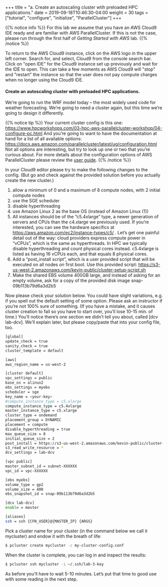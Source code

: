 +++
title = "a. Create an autoscaling cluster wtih preloaded HPC applications."
date = 2019-09-18T10:46:30-04:00
weight = 30
tags = ["tutorial", "configure", "initialize", "ParallelCluster"]
+++

{{% notice info %}}
For this lab we assume that you have an AWS Cloud9 IDE ready and are familiar with AWS ParallelCluster. If this is not the case, please run through the first half of *Getting Started with AWS* lab.
{{% /notice %}}

To return to the AWS Cloud9 instance, click on the AWS logo in the upper left corner. Search for, and select, Cloud9 from the console search bar. Click on "open IDE" for the Cloud9 instance set up previously and wait for the IDE to open. This can take a few moments as AWS Cloud9 will "stop" and "restart" the instance so that the user does not pay compute charges when no longer using the Cloud9 IDE.


#### Create an autoscaling cluster with preloaded HPC applications.

We’re going to run the WRF model today – the most widely used code for weather forecasting.  We’re going to need a cluster again, but this time we’re going to design it differently.


{{% notice tip %}}
Your current cluster config is this one:
https://www.hpcworkshops.com/03-hpc-aws-parallelcluster-workshop/04-configure-pc.html 
And you’re going to want to have the documentation at hand for a list of all available options:
https://docs.aws.amazon.com/parallelcluster/latest/ug/configuration.html 
Not all options are interesting, but try to look up one or two that you’re curious about.
For more details about the configuration options of AWS ParallelCluster please review the [user guide](https://docs.aws.amazon.com/parallelcluster/latest/ug/what-is-aws-parallelcluster.html).
{{% /notice %}}

In your Cloud9 editor please try to make the following changes to the config.  (But go and check against the provided solution before you actually create the new cluster.)
1. allow a minimum of 0 and a maximum of 8 compute nodes, with 2 initial compute nodes
2. use the SGE scheduler
3. disable hyperthreading
4. use Amazon Linux 2 as the base OS (instead of Amazon Linux (1))
5. All instances should be of the “c5.4xlarge” type, a newer generation of servers and CPUs than the c4.xlarge we previously used.  If you’re interested, you can see the hardware specifics at https://aws.amazon.com/ec2/instance-types/c5/ .  Let’s get one painful detail out of the way: cloud providers express compute power in “vCPUs”, which is the same as hyperthreads.  In HPC we typically disable hyperthreading and count physical cores instead.  c5.4xlarge is listed as having 16 vCPUs each, and that equals 8 physical cores.
6. Add a “post_install script”, which is a user provided script that will be executed on all nodes on first boot.  Use this provided script: https://s3-us-west-2.amazonaws.com/kevin-public/cluster-setup-script.sh
7. Make the shared EBS volume 400GB large, and instead of asking for an empty volume, ask for a copy of the provided disk image snap-09b113b79d6a3d2b5


Now please check your solution below.  You could have slight
variations, e.g. if you spell out the default setting of some option.
Please ask an instructor if you’re not 100% sure of something.  (If
you have a mistake, and it causes cluster creation to fail so you have
to start over, you’ll lose 10-15 min. of time.) You’ll notice there’s one section we didn’t tell you about, called
[dcv lab-dcv].  We’ll explain later, but please copy/paste that into
your config file, too.

```bash
[global]
update_check = true
sanity_check = true
cluster_template = default

[aws]
aws_region_name = us-west-2

[cluster default]
vpc_settings = public
base_os = alinux2
ebs_settings = myebs
scheduler = sge
key_name = <your-key>
#compute_instance_type = c5.xlarge
compute_instance_type = c5.4xlarge
master_instance_type = c5.xlarge
cluster_type = ondemand
placement_group = DYNAMIC
placement = compute
disable_hyperthreading = true 
max_queue_size = 8
initial_queue_size = 2
post_install = https://s3-us-west-2.amazonaws.com/kevin-public/cluster-setup-script.sh
s3_read_write_resource = *
dcv_settings = lab-dcv

[vpc public]
master_subnet_id = subnet-XXXXXX
vpc_id = vpc-XXXXXX  

[ebs myebs]
volume_type = gp2
volume_size = 400
ebs_snapshot_id = snap-09b113b79d6a3d2b5

[dcv lab-dcv]
enable = master

[aliases]
ssh = ssh {CFN_USER}@{MASTER_IP} {ARGS}
```

Pick a cluster name for your cluster (in the command below we call it mycluster) and endow it with the breath of life: 

```bash
$ pcluster create mycluster -c my-cluster-config.conf
```

When the cluster is complete, you can log in and inspect the results:
```bash
$ pcluster ssh mycluster -i ~/.ssh/lab-3-key
```

As before you’ll have to wait 5-10 minutes.  Let’s put that time to
good use with some reading in the next step.

